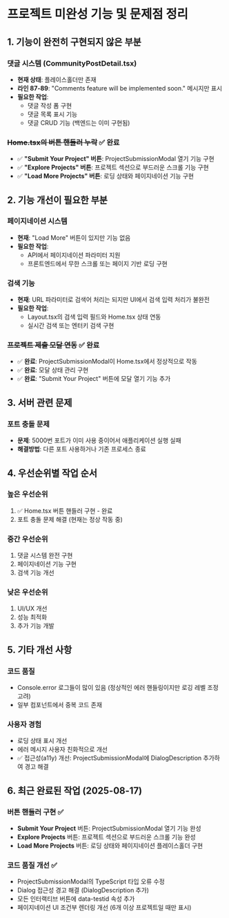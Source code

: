 # 프로젝트 미완성 기능 및 문제점 정리

## 1. 기능이 완전히 구현되지 않은 부분

### 댓글 시스템 (CommunityPostDetail.tsx)
- **현재 상태**: 플레이스홀더만 존재
- **라인 87-89**: "Comments feature will be implemented soon." 메시지만 표시
- **필요한 작업**:
  - 댓글 작성 폼 구현
  - 댓글 목록 표시 기능
  - 댓글 CRUD 기능 (백엔드는 이미 구현됨)

### ~~Home.tsx의 버튼 핸들러 누락~~ ✅ 완료
- ✅ **"Submit Your Project" 버튼**: ProjectSubmissionModal 열기 기능 구현
- ✅ **"Explore Projects" 버튼**: 프로젝트 섹션으로 부드러운 스크롤 기능 구현
- ✅ **"Load More Projects" 버튼**: 로딩 상태와 페이지네이션 기능 구현

## 2. 기능 개선이 필요한 부분

### 페이지네이션 시스템
- **현재**: "Load More" 버튼이 있지만 기능 없음
- **필요한 작업**:
  - API에서 페이지네이션 파라미터 지원
  - 프론트엔드에서 무한 스크롤 또는 페이지 기반 로딩 구현

### 검색 기능
- **현재**: URL 파라미터로 검색어 처리는 되지만 UI에서 검색 입력 처리가 불완전
- **필요한 작업**:
  - Layout.tsx의 검색 입력 필드와 Home.tsx 상태 연동
  - 실시간 검색 또는 엔터키 검색 구현

### ~~프로젝트 제출 모달 연동~~ ✅ 완료
- ✅ **완료**: ProjectSubmissionModal이 Home.tsx에서 정상적으로 작동
- ✅ **완료**: 모달 상태 관리 구현
- ✅ **완료**: "Submit Your Project" 버튼에 모달 열기 기능 추가

## 3. 서버 관련 문제

### 포트 충돌 문제
- **문제**: 5000번 포트가 이미 사용 중이어서 애플리케이션 실행 실패
- **해결방법**: 다른 포트 사용하거나 기존 프로세스 종료

## 4. 우선순위별 작업 순서

### 높은 우선순위
1. ✅ Home.tsx 버튼 핸들러 구현 - 완료
2. 포트 충돌 문제 해결 (현재는 정상 작동 중)

### 중간 우선순위
1. 댓글 시스템 완전 구현
2. 페이지네이션 기능 구현
3. 검색 기능 개선

### 낮은 우선순위
1. UI/UX 개선
2. 성능 최적화
3. 추가 기능 개발

## 5. 기타 개선 사항

### 코드 품질
- Console.error 로그들이 많이 있음 (정상적인 에러 핸들링이지만 로깅 레벨 조정 고려)
- 일부 컴포넌트에서 중복 코드 존재

### 사용자 경험
- 로딩 상태 표시 개선
- 에러 메시지 사용자 친화적으로 개선
- ✅ 접근성(a11y) 개선: ProjectSubmissionModal에 DialogDescription 추가하여 경고 해결

## 6. 최근 완료된 작업 (2025-08-17)

### 버튼 핸들러 구현 ✅
- **Submit Your Project** 버튼: ProjectSubmissionModal 열기 기능 완성
- **Explore Projects** 버튼: 프로젝트 섹션으로 부드러운 스크롤 기능 완성  
- **Load More Projects** 버튼: 로딩 상태와 페이지네이션 플레이스홀더 구현

### 코드 품질 개선 ✅
- ProjectSubmissionModal의 TypeScript 타입 오류 수정
- Dialog 접근성 경고 해결 (DialogDescription 추가)
- 모든 인터랙티브 버튼에 data-testid 속성 추가
- 페이지네이션 UI 조건부 렌더링 개선 (6개 이상 프로젝트일 때만 표시)
